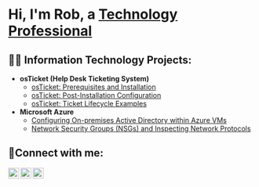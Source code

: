 <h1>Hi, I'm Rob, a <a href="https://www.linkedin.com/in/robert-moritz14">Technology Professional</a></h1>

<h2>👨‍💻 Information Technology Projects:</h2>

- <b>osTicket (Help Desk Ticketing System)</b>
  - [osTicket: Prerequisites and Installation](https://github.com/rdmoritz/osticket-prereqs)
  - [osTicket: Post-Installation Configuration](https://github.com/rdmoritz/post-install-config)
  - [osTicket: Ticket Lifecycle Examples](https://github.com/rdmoritz/ticket-lifecycle)
- <b>Microsoft Azure</b>
  - [Configuring On-premises Active Directory within Azure VMs](https://github.com/rdmoritz/configure-ad)
  - [Network Security Groups (NSGs) and Inspecting Network Protocols](https://github.com/rdmoritz/azure-network-protocols)

<h2>🤳Connect with me:</h2>

[<img align="left" alt="Josh | Twitter" width="22px" src="https://cdn.jsdelivr.net/npm/simple-icons@v3/icons/twitter.svg" />][twitter]
[<img align="left" alt="Josh | LinkedIn" width="22px" src="https://cdn.jsdelivr.net/npm/simple-icons@v3/icons/linkedin.svg" />][linkedin]
[<img align="left" alt="Josh | Instagram" width="22px" src="https://cdn.jsdelivr.net/npm/simple-icons@v3/icons/instagram.svg" />][instagram]

[twitter]: https://twitter.com/Josh
[instagram]: https://www.instagram.com/Josh
[linkedin]: https://linkedin.com/in/Josh
